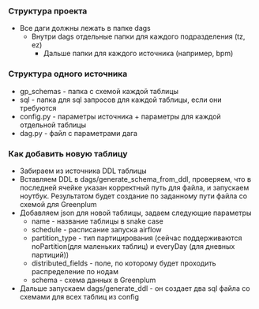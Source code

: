 ### Структура проекта
- Все даги должны лежать в папке dags
    - Внутри dags отдельные папки для каждого подразделения (tz, ez)
        - Дальше папки для каждого источника (например, bpm)


### Структура одного источника
- gp_schemas - папка с схемой каждой таблицы
- sql - папка для sql запросов для каждой таблицы, если они требуются
- config.py - параметры источника + параметры для каждой отдельной таблицы
- dag.py - файл с параметрами дага 

### Как добавить новую таблицу
- Забираем из источника DDL таблицы
- Вставляем DDL в dags/generate_schema_from_ddl, проверяем, что в последней ячейке указан корректный путь для файла, и запускаем ноутбук. Результатом будет создание по заданному пути файла со схемой для Greenplum
- Добавляем json для новой таблицы, задаем следующие параметры
    - name - название таблицы в snake case 
    - schedule - расписание запуска airflow
    - partition_type - тип партицирования (сейчас поддерживаются noPartition(для маленьких таблиц) и everyDay (для дневных партиций))
    - distributed_fields - поле, по которому будет проходить распределение по нодам
    - schema - схема данных в Greenplum
- Дальше запускаем dags/generate_ddl - он создает два sql файла со схемами для всех таблиц из config
